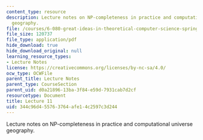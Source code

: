 ```yaml
---
content_type: resource
description: Lecture notes on NP-completeness in practice and computational universe
  geography.
file: /courses/6-080-great-ideas-in-theoretical-computer-science-spring-2008/344c96d455763764afe14c2597c3d244_lec11.pdf
file_size: 120737
file_type: application/pdf
hide_download: true
hide_download_original: null
learning_resource_types:
- Lecture Notes
license: https://creativecommons.org/licenses/by-nc-sa/4.0/
ocw_type: OCWFile
parent_title: Lecture Notes
parent_type: CourseSection
parent_uid: d0a21896-13ba-3f84-e59d-7931cab7d2cf
resourcetype: Document
title: Lecture 11
uid: 344c96d4-5576-3764-afe1-4c2597c3d244
---
```

Lecture notes on NP-completeness in practice and computational universe geography.